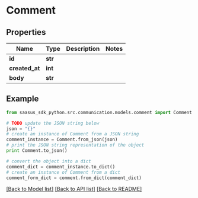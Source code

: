 # Comment


## Properties
Name | Type | Description | Notes
------------ | ------------- | ------------- | -------------
**id** | **str** |  | 
**created_at** | **int** |  | 
**body** | **str** |  | 

## Example

```python
from saasus_sdk_python.src.communication.models.comment import Comment

# TODO update the JSON string below
json = "{}"
# create an instance of Comment from a JSON string
comment_instance = Comment.from_json(json)
# print the JSON string representation of the object
print Comment.to_json()

# convert the object into a dict
comment_dict = comment_instance.to_dict()
# create an instance of Comment from a dict
comment_form_dict = comment.from_dict(comment_dict)
```
[[Back to Model list]](../README.md#documentation-for-models) [[Back to API list]](../README.md#documentation-for-api-endpoints) [[Back to README]](../README.md)


